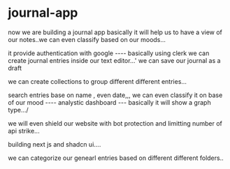 # journal-app

now we are building a journal app
basically it will help us to have a view of our notes..we can even classify based on our moods...

it provide authentication with google ---- basically using clerk
we can create journal entries inside our text editor...'
we can save our journal as a draft 

we can create collections to group different different entries...

search entries base on name , even date,,,
we can even classify it on base of our mood ---- analystic dashboard --- basically it will show a graph type.../

we will even shield our website with bot protection and limitting number of api strike...

building next js and shadcn ui....

we can categorize our genearl entries based on different different folders..